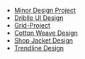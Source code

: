 * [Minor Design Project](https://rishabhsharma015.github.io/Web_Designs/Minor-Project/)
* [Driblle UI Design](https://rishabhsharma015.github.io/Web_Designs/Bonus-Project/)
* [Grid-Project](https://rishabhsharma015.github.io/Web_Designs/Designs_Project/Grid-Project/) <br>
* [Cotton Weave Design](https://rishabhsharma015.github.io/Web_Designs/Designs_Project/Cotton-Weave/) <br>
* [Shop Jacket Design](https://rishabhsharma015.github.io/Web_Designs/Designs_Project/Shop-Jacket/) <br>
* [Trendline Design](https://rishabhsharma015.github.io/Web_Designs/Designs_Project/Trendline/) <br>

